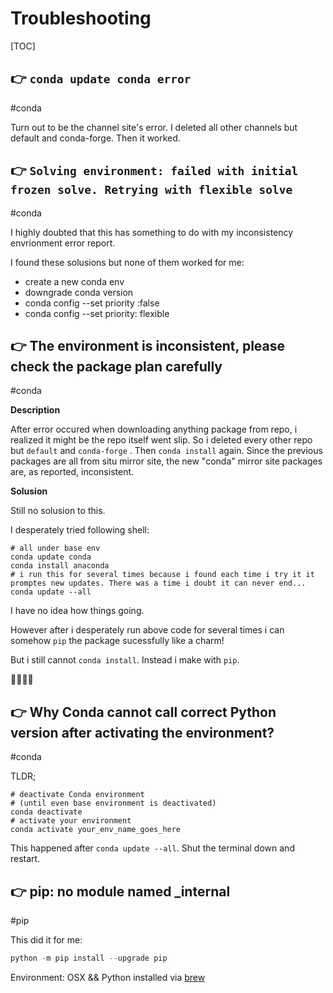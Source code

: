 # Troubleshooting

[TOC]



## 👉 `conda update conda error`
#conda 

Turn out to be the channel site's error. I deleted all other channels but default and conda-forge. Then it worked.



["conda update conda" error #10333]:https://github.com/conda/conda/issues/10333



## 👉 `Solving environment: failed with initial frozen solve. Retrying with flexible solve`
#conda 

I highly doubted that this has something to do with my inconsistency envrionment error report. 

I found these solusions but none of them worked for me:

- create a new conda env
- downgrade conda version
- conda config --set priority :false
- conda config  --set priority: flexible 



[Solving environment: failed with initial frozen solve. Retrying with flexible solve.#9367]: https://github.com/conda/conda/issues/9367
[Conda install and update do not work also solving environment get errors]: https://stackoverflow.com/questions/57518050/conda-install-and-update-do-not-work-also-solving-environment-get-errors



## 👉 The environment is inconsistent, please check the package plan carefully
#conda 

**Description**

After error occured when downloading anything package from repo, i realized it might be the repo itself went slip. So i deleted every other repo but `default` and `conda-forge` . Then `conda install` again. Since the previous packages are all from situ mirror site, the new "conda" mirror site packages are, as reported, inconsistent.

**Solusion**

Still no solusion to this. 

I desperately tried following shell:

```shell
# all under base env
conda update conda
conda install anaconda
# i run this for several times because i found each time i try it it promptes new updates. There was a time i doubt it can never end...
conda update --all
```

I have no idea how things going.

However after i desperately run above code for several times i can somehow `pip` the package sucessfully like a charm!

But i still cannot `conda install`. Instead i make with `pip`.

🥹🥹🥹🥹



[The environment is inconsistent, please check the package plan carefully #8490]: https://github.com/conda/conda/issues/8490
[How to resolve inconsistent package warnings in conda?]:https://stackoverflow.com/questions/56072846/how-to-resolve-inconsistent-package-warnings-in-conda



## 👉  Why Conda cannot call correct Python version after activating the environment?
#conda 


TLDR;

```shell
# deactivate Conda environment
# (until even base environment is deactivated)
conda deactivate
# activate your environment
conda activate your_env_name_goes_here
```

This happened after `conda update --all`. Shut the terminal down and restart. 



[Why Conda cannot call correct Python version after activating the environment?]: https://stackoverflow.com/questions/36733179/why-conda-cannot-call-correct-python-version-after-activating-the-environment



## 👉 pip: no module named \_internal
#pip

This did it for me:
```python
python -m pip install --upgrade pip
```

Environment: OSX && Python installed via [brew](https://docs.brew.sh/Homebrew-and-Python)


[pip: no module named _internal]: https://stackoverflow.com/questions/49940813/pip-no-module-named-internal
